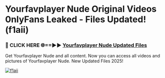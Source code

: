 # Yourfavplayer Nude Original Videos 0nlyFans Leaked - Files Updated! (f1aii)

<h3>🔴 CLICK HERE 🌐==►► <a href="https://tinyurl.com/5h6xmrr3" rel="nofollow">Yourfavplayer Nude Updated Files</a></h3>

Get Yourfavplayer Nude and all content. Now you can access all videos and pictures of Yourfavplayer Nude. New Updated Files 2025!

[![f1aii](https://i.imgur.com/KVD873Z.gif)](https://tinyurl.com/5h6xmrr3)

